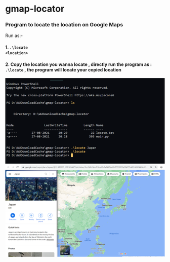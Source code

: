 # gmap-locator

### Program to locate the location on Google Maps 

Run as:-

#### 1. <code>.\locate &lt;location&gt;</code>
#### 2. Copy the location you wanna locate , directly run the program as : <code>.\locate</code> , the program will locate your copied location

<img src='https://github.com/UjjwalSk/gmap-locator/blob/main/imgs/terminal.png'>
<img src='https://github.com/UjjwalSk/gmap-locator/blob/main/imgs/map.png'>
